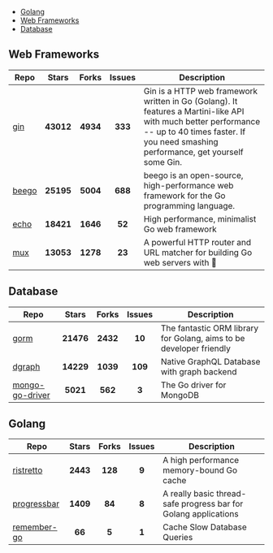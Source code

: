
- [Golang](#golang)
- [Web Frameworks](#web-frameworks)
- [Database](#database)

## Web Frameworks

| Repo | Stars  | Forks  | Issues | Description |
| ---- | :----: | :----: | :----: | ----------- |
| [gin](https://github.com/gin-gonic/gin) | **43012** | **4934** | **333** | Gin is a HTTP web framework written in Go (Golang). It features a Martini-like API with much better performance -- up to 40 times faster. If you need smashing performance, get yourself some Gin. |
| [beego](https://github.com/astaxie/beego) | **25195** | **5004** | **688** | beego is an open-source, high-performance web framework for the Go programming language. |
| [echo](https://github.com/labstack/echo) | **18421** | **1646** | **52** | High performance, minimalist Go web framework |
| [mux](https://github.com/gorilla/mux) | **13053** | **1278** | **23** | A powerful HTTP router and URL matcher for building Go web servers with 🦍 |

## Database

| Repo | Stars  | Forks  | Issues | Description |
| ---- | :----: | :----: | :----: | ----------- |
| [gorm](https://github.com/go-gorm/gorm) | **21476** | **2432** | **10** | The fantastic ORM library for Golang, aims to be developer friendly |
| [dgraph](https://github.com/dgraph-io/dgraph) | **14229** | **1039** | **109** | Native GraphQL Database with graph backend |
| [mongo-go-driver](https://github.com/mongodb/mongo-go-driver) | **5021** | **562** | **3** | The Go driver for MongoDB |

## Golang

| Repo | Stars  | Forks  | Issues | Description |
| ---- | :----: | :----: | :----: | ----------- |
| [ristretto](https://github.com/dgraph-io/ristretto) | **2443** | **128** | **9** | A high performance memory-bound Go cache |
| [progressbar](https://github.com/schollz/progressbar) | **1409** | **84** | **8** | A really basic thread-safe progress bar for Golang applications |
| [remember-go](https://github.com/rocketlaunchr/remember-go) | **66** | **5** | **1** | Cache Slow Database Queries |

